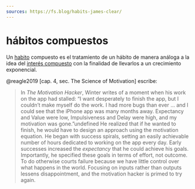 ```yaml
---
sources: https://fs.blog/habits-james-clear/
---
```


# hábitos compuestos

Un [habito](habito.md) compuesto es el tratamiento de un hábito de manera análoga a la idea del [interés compuesto](https://es.wikipedia.org/wiki/Inter%C3%A9s_compuesto) con la finalidad de llevarlos a un crecimiento exponencial.

@reagle2019 [cap. 4, sec. The Science of Motivation] escribe:

 >
 > In *The Motivation Hacker*, Winter writes of a moment when his work on the app had stalled: “I want desperately to finish the app, but I couldn’t make myself do the work. I had more bugs than ever … and I could see that the iPhone app was many months away. Expectancy and Value were low, Impulsiveness and Delay were high, and my motivation was gone.”undefined He realized that if he wanted to finish, he would have to design an approach using the motivation equation. He began with success spirals, setting an easily achievable number of hours dedicated to working on the app every day. Early successes increased the *expectancy* that he could achieve his goals. Importantly, he specified these goals in terms of effort, not outcome. To do otherwise courts failure because we have little control over what happens in the world. Focusing on inputs rather than outputs lessens disappointment, and the motivation hacker is primed to try again.
